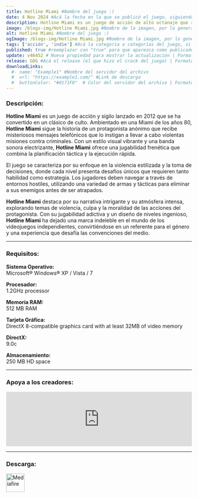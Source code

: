 ```yaml
---
title: Hotline Miami #Nombre del juego :)
date: 4 Nov 2024 #Acá la fecha en la que se publicó el juego, siguiendo este formato: Dia "30", Mes "Oct", Año "2024" = como debe quedar: 30 Oct 2024
description: Hotline Miami es un juego de acción de alto octanaje que rebosa brutalidad es estado puro, violentos tiroteos y demoledores combates cuerpo a cuerpo. #Acá una mini descripción del juego
image: /blogs-img/Hotline Miami.jpg #Nombre de la imagen, por lo general es exactamente el mismo nombre que el juego excluyendo lo ":" (Dos puntos)
alt: Hotline Miami #Nombre del juego :)
ogImage: /blogs-img/Hotline Miami.jpg #Nombre de la imagen, por lo general es exactamente el mismo nombre que el juego excluyendo lo ":" (Dos puntos)
tags: ['acción', 'indie'] #Acá la categoría o categorías del juego, si es más de una se coloca en este formato: ['categoría1', 'categoría2']
published: true #reemplazar con "true" para que aparezca como publicado
update: v46452 # Nueva propiedad para mostrar la actualización | Formato: v1.0.0
release: GOG #Acá el release (el que hizo el crack del juego) | Formato: Nicolhetti
downloadLinks:
  #- name: "Example1" #Nombre del servidor del archivo
  #  url: "https://example1.com/" #Link de descarga
  #  buttonColor: "#0171F0"  # Color del servidor del archivo | Formato hexadecimal | MediaFire: #0171F0 | Buzzheavier: #FF6600 |
---
```


<!--En VSCode seleccionando una palabra, por ejemplo: "Hotline Miami" y apretando Ctrl+F2 se seleccionan todas las palabras iguales-->

### Descripción:
**Hotline Miami** es un juego de acción y sigilo lanzado en 2012 que se ha convertido en un clásico de culto. Ambientado en una Miami de los años 80, **Hotline Miami** sigue la historia de un protagonista anónimo que recibe misteriosos mensajes telefónicos que lo instigan a llevar a cabo violentas misiones contra criminales. Con un estilo visual vibrante y una banda sonora electrizante, **Hotline Miami** ofrece una jugabilidad frenética que combina la planificación táctica y la ejecución rápida.

El juego se caracteriza por su enfoque en la violencia estilizada y la toma de decisiones, donde cada nivel presenta desafíos únicos que requieren tanto habilidad como estrategia. Los jugadores deben navegar a través de entornos hostiles, utilizando una variedad de armas y tácticas para eliminar a sus enemigos antes de ser atrapados. 

**Hotline Miami** destaca por su narrativa intrigante y su atmósfera intensa, explorando temas de violencia, culpa y la moralidad de las acciones del protagonista. Con su jugabilidad adictiva y un diseño de niveles ingenioso, **Hotline Miami** ha dejado una marca indeleble en el mundo de los videojuegos independientes, convirtiéndose en un referente para el género y una experiencia que desafía las convenciones del medio.
<!--Prompt para Chat-GPT: Hazme una descripción para el juego "Hotline Miami" y cada que menciones "Hotline Miami" ponlo en negrita -->

---

### Requisitos:
**Sistema Operativo:**  
Microsoft® Windows® XP / Vista / 7

**Procesador:**  
1.2GHz processor

**Memoria RAM:**  
512 MB RAM

**Tarjeta Gráfica:**  
DirectX 8-compatible graphics card with at least 32MB of video memory

**DirectX:**  
9.0c

**Almacenamiento:**  
250 MB HD space

<!--Si falta o sobra un requisito se quita o se agrega manteniendo el mismo formato-->

---

### Apoya a los creadores:
<iframe src="https://store.steampowered.com/widget/219150/" frameborder="0" style="background-color: transparent; width: 100% !important; aspect-ratio: 646 / 190;"></iframe>

<!--Reemplazar los numeros (AppID) del juego (en este caso 2668510) por el numero (AppID) correspondiente con el juego a publicar-->
<!--El AppID se encuentra en la URL del Juego en Steam-->

---

### Descarga:

[<img src="https://gist.github.com/cxmeel/0dbc95191f239b631c3874f4ccf114e2/raw/download.svg" alt="Mediafire" height="50" />](https://www.mediafire.com/file/vx8xswcuul42xxz/Hotline_Miami_-_By_Nicolhetti_Projects.zip/file)

<!-- # se debe reemplazar por el link de descarga-->

<!--NOMBRE-DEL-SERVICIO se debe reemplazar por el servicio donde está subido el juego-->